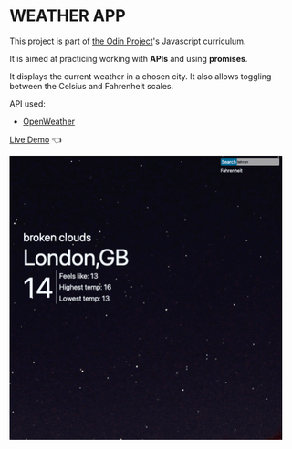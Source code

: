 # WEATHER APP

This project is part of [the Odin Project](https://www.theodinproject.com/)'s Javascript curriculum. 

It is aimed at practicing working with **APIs** and using **promises**.

It displays the current weather in a chosen city. It also allows toggling between the Celsius and Fahrenheit scales.

API used:
- [OpenWeather](https://openweathermap.org/)

[Live Demo](https://kamyar-mazloom.github.io/weather-app/) :point_left:

![Weather App Demo](Demo/weather-app-demo.gif)
